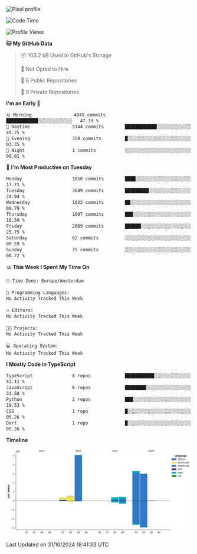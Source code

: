 ![Pixel profile](https://pixel-profile.vercel.app/api/github-stats?username=Atchferox&screen_effect=true&theme=rainbow
)


<!--START_SECTION:waka-->
![Code Time](http://img.shields.io/badge/Code%20Time-415%20hrs%204%20mins-blue)

![Profile Views](http://img.shields.io/badge/Profile%20Views-0-blue)

**🐱 My GitHub Data** 

> 📦 103.2 kB Used in GitHub's Storage 
 > 
> 🚫 Not Opted to Hire
 > 
> 📜 6 Public Repositories 
 > 
> 🔑 9 Private Repositories 
 > 
**I'm an Early 🐤** 

```text
🌞 Morning                4949 commits        ████████████░░░░░░░░░░░░░   47.39 % 
🌆 Daytime                5144 commits        ████████████░░░░░░░░░░░░░   49.25 % 
🌃 Evening                350 commits         █░░░░░░░░░░░░░░░░░░░░░░░░   03.35 % 
🌙 Night                  1 commits           ░░░░░░░░░░░░░░░░░░░░░░░░░   00.01 % 
```
📅 **I'm Most Productive on Tuesday** 

```text
Monday                   1850 commits        ████░░░░░░░░░░░░░░░░░░░░░   17.71 % 
Tuesday                  3649 commits        █████████░░░░░░░░░░░░░░░░   34.94 % 
Wednesday                1022 commits        ██░░░░░░░░░░░░░░░░░░░░░░░   09.79 % 
Thursday                 1097 commits        ███░░░░░░░░░░░░░░░░░░░░░░   10.50 % 
Friday                   2689 commits        ██████░░░░░░░░░░░░░░░░░░░   25.75 % 
Saturday                 62 commits          ░░░░░░░░░░░░░░░░░░░░░░░░░   00.59 % 
Sunday                   75 commits          ░░░░░░░░░░░░░░░░░░░░░░░░░   00.72 % 
```


📊 **This Week I Spent My Time On** 

```text
🕑︎ Time Zone: Europe/Amsterdam

💬 Programming Languages: 
No Activity Tracked This Week

🔥 Editors: 
No Activity Tracked This Week

🐱‍💻 Projects: 
No Activity Tracked This Week

💻 Operating System: 
No Activity Tracked This Week
```

**I Mostly Code in TypeScript** 

```text
TypeScript               8 repos             ███████████░░░░░░░░░░░░░░   42.11 % 
JavaScript               6 repos             ████████░░░░░░░░░░░░░░░░░   31.58 % 
Python                   2 repos             ███░░░░░░░░░░░░░░░░░░░░░░   10.53 % 
CSS                      1 repo              █░░░░░░░░░░░░░░░░░░░░░░░░   05.26 % 
Dart                     1 repo              █░░░░░░░░░░░░░░░░░░░░░░░░   05.26 % 
```



**Timeline**

![Lines of Code chart](https://raw.githubusercontent.com/Atchferox/Atchferox/main/assets/bar_graph.png)


 Last Updated on 31/10/2024 18:41:33 UTC
<!--END_SECTION:waka-->

